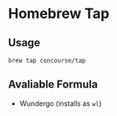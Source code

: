 # Homebrew Tap

## Usage

```
brew tap concourse/tap
```

## Avaliable Formula

* Wundergo (installs as `wl`)

